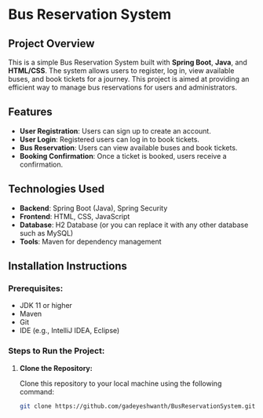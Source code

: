 # Bus Reservation System

## Project Overview
This is a simple Bus Reservation System built with **Spring Boot**, **Java**, and **HTML/CSS**. The system allows users to register, log in, view available buses, and book tickets for a journey. This project is aimed at providing an efficient way to manage bus reservations for users and administrators.

## Features
- **User Registration**: Users can sign up to create an account.
- **User Login**: Registered users can log in to book tickets.
- **Bus Reservation**: Users can view available buses and book tickets.
- **Booking Confirmation**: Once a ticket is booked, users receive a confirmation.

## Technologies Used
- **Backend**: Spring Boot (Java), Spring Security
- **Frontend**: HTML, CSS, JavaScript
- **Database**: H2 Database (or you can replace it with any other database such as MySQL)
- **Tools**: Maven for dependency management

## Installation Instructions

### Prerequisites:
- JDK 11 or higher
- Maven
- Git
- IDE (e.g., IntelliJ IDEA, Eclipse)

### Steps to Run the Project:

1. **Clone the Repository:**

   Clone this repository to your local machine using the following command:
   ```bash
   git clone https://github.com/gadeyeshwanth/BusReservationSystem.git
